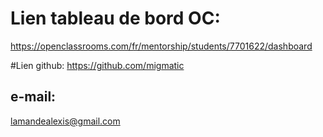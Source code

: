 # Lien tableau de bord OC: 
https://openclassrooms.com/fr/mentorship/students/7701622/dashboard

#Lien github: 
https://github.com/migmatic

## e-mail: 
lamandealexis@gmail.com
